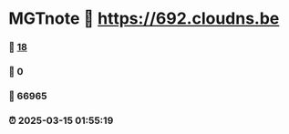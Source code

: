 # MGTnote :link: https://692.cloudns.be 
### :page_facing_up: [18](https://692.cloudns.be/tag.html) 
### :speech_balloon: 0 
### :hibiscus: 66965 
### :alarm_clock: 2025-03-15 01:55:19 
